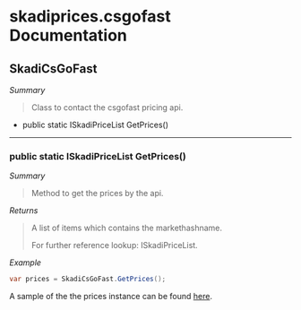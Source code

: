 # skadiprices.csgofast Documentation

## SkadiCsGoFast

*Summary*
> Class to contact the csgofast pricing api.

- public static ISkadiPriceList GetPrices()

---------------------------------

### public static ISkadiPriceList GetPrices()

*Summary*
> Method to get the prices by the api.

*Returns*
> A list of items which contains the markethashname.
>
>  For further reference lookup: ISkadiPriceList.

*Example*
```csharp
var prices = SkadiCsGoFast.GetPrices();
```

A sample of the the prices instance can be found [here](http://i.imgur.com/EMp0o9Z.png).
